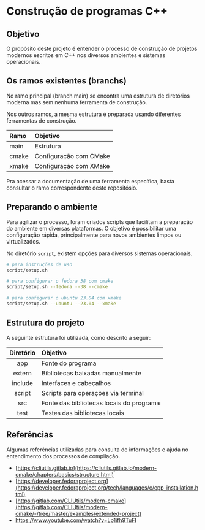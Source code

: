 # Construção de programas C++

## Objetivo

O propósito deste projeto é entender o processo de construção de projetos modernos
escritos em C++ nos diversos ambientes e sistemas operacionais. 

## Os ramos existentes (branchs)

No ramo principal (branch main) se encontra uma estrutura de diretórios moderna
mas sem nenhuma ferramenta de construção.

Nos outros ramos, a mesma estrutura é preparada usando diferentes ferramentas 
de construção.

| Ramo | Objetivo |
|:-- | :-- |
| main | Estrutura |
| cmake | Configuração com CMake |
| xmake | Configuração com XMake |

Pra acessar a documentação de uma ferramenta específica, basta consultar o ramo
correspondente deste repositósio.

## Preparando o ambiente

Para agilizar o processo, foram criados scripts que facilitam a preparação do
ambiente em diversas plataformas. O objetivo é possibilitar uma configuração rápida, 
principalmente para novos ambientes limpos ou virtualizados.

No diretório `script`, existem opções para diversos sistemas operacionais.

```bash
# para instruções de uso
script/setup.sh

# para configurar o fedora 38 com cmake
script/setup.sh --fedora --38 --cmake

# para configurar o ubuntu 23.04 com xmake
script/setup.sh --ubuntu --23.04 --xmake
```

## Estrutura do projeto

A seguinte estrutura foi utilizada, como descrito a seguir:

| Diretório | Objetivo |
| :--:      | :--      |
| app       | Fonte do programa |
| extern    | Bibliotecas baixadas manualmente |
| include   | Interfaces e cabeçalhos |
| script    | Scripts para operações via terminal |
| src       | Fonte das bibliotecas locais do programa |
| test      | Testes das bibliotecas locais |

## Referências

Algumas referências utilizadas para consulta de informações e ajuda no entendimento
dos processos de compilação.

- [https://cliutils.gitlab.io](https://cliutils.gitlab.io/modern-cmake/chapters/basics/structure.html)
- [https://developer.fedoraproject.org](https://developer.fedoraproject.org/tech/languages/c/cpp_installation.html)
- [https://gitlab.com/CLIUtils/modern-cmake](https://gitlab.com/CLIUtils/modern-cmake/-/tree/master/examples/extended-project)
- https://www.youtube.com/watch?v=Lp1ifh9TuFI

